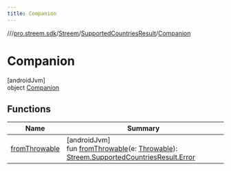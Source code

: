 ```yaml
---
title: Companion
---
```

//[<root>](../../../../../index.html)/[pro.streem.sdk](../../../index.html)/[Streem](../../index.html)/[SupportedCountriesResult](../index.html)/[Companion](index.html)



# Companion



[androidJvm]\
object [Companion](index.html)



## Functions


| Name | Summary |
|---|---|
| [fromThrowable](from-throwable.html) | [androidJvm]<br>fun [fromThrowable](from-throwable.html)(e: [Throwable](https://kotlinlang.org/api/latest/jvm/stdlib/kotlin/-throwable/index.html)): [Streem.SupportedCountriesResult.Error](../-error/index.html) |


